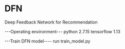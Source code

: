 # DFN
Deep Feedback Network for Recommendation

---Operating environment---
python 2.7.15 
tensorflow 1.13

---Train DFN model----
run train_model.py
